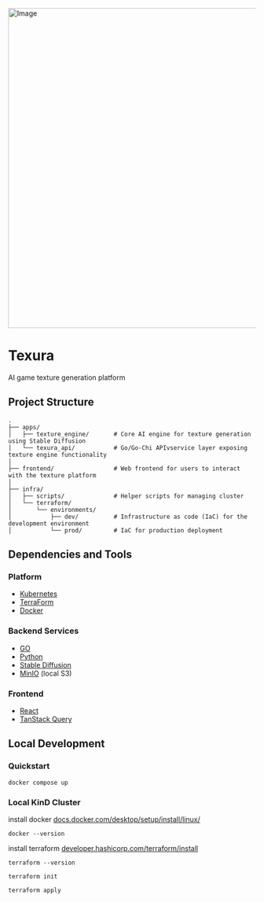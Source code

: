<img width="1283" height="651" alt="Image" src="https://github.com/user-attachments/assets/d4da1040-b4fd-4c2a-ada2-75bf3d64c468" />

# Texura

AI game texture generation platform

## Project Structure

```
.
├── apps/
│   ├── texture_engine/       # Core AI engine for texture generation using Stable Diffusion
│   └── texura_api/           # Go/Go-Chi APIvservice layer exposing texture engine functionality
│
├── frontend/                 # Web frontend for users to interact with the texture platform
│
├── infra/
│   ├── scripts/              # Helper scripts for managing cluster
│   └── terraform/
│       └── environments/
│           ├── dev/          # Infrastructure as code (IaC) for the development environment
│           └── prod/         # IaC for production deployment
```

## Dependencies and Tools

### Platform

-   [Kubernetes](https://kubernetes.io/)
-   [TerraForm](https://developer.hashicorp.com/terraform/)
-   [Docker](https://www.docker.com/)

### Backend Services

-   [GO](https://go.dev/)
-   [Python](https://www.python.org/)
-   [Stable Diffusion](https://stability.ai/)
-   [MinIO](https://min.io/) (local S3)

### Frontend

-   [React](https://react.dev/)
-   [TanStack Query](https://tanstack.com/query/latest)

## Local Development

### Quickstart

```
docker compose up
```

### Local KinD Cluster

install docker [docs.docker.com/desktop/setup/install/linux/](https://docs.docker.com/desktop/setup/install/linux/)

```
docker --version
```

install terraform [developer.hashicorp.com/terraform/install](https://developer.hashicorp.com/terraform/install)

```
terraform --version
```

```
terraform init
```

```
terraform apply
```
